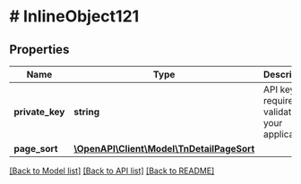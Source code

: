 # # InlineObject121

## Properties

Name | Type | Description | Notes
------------ | ------------- | ------------- | -------------
**private_key** | **string** | API key required to validate your application |
**page_sort** | [**\OpenAPI\Client\Model\TnDetailPageSort**](TnDetailPageSort.md) |  | [optional]

[[Back to Model list]](../../README.md#models) [[Back to API list]](../../README.md#endpoints) [[Back to README]](../../README.md)
